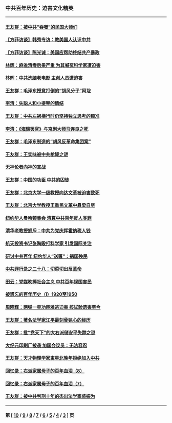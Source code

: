 ### 中共百年历史：迫害文化精英
---
#### [王友群：被中共“吞噬”的民国大师们](../../pages/nf1176111/n13942620.md?03310430) 
#### [【方菲访谈】韩秀专访：教美国人认识中共](../../pages/nf1176111/n13821310.md?03310430) 
#### [【方菲访谈】陈光诚：美国应帮助终结共产暴政](../../pages/nf1176111/n13759521.md?03310430) 
#### [林辉：麻雀清零后果严重 为其喊冤科学家遭迫害](../../pages/nf1176111/n13746900.md?03310430) 
#### [林辉：中共洗脑老电影 主创人员遭迫害](../../pages/nf1176111/n13699437.md?03310430) 
#### [王友群：毛泽东授意打倒的“胡风分子”阿垅](../../pages/nf1176111/n13592541.md?03310430) 
#### [李清：失聪人和小提琴的情结](../../pages/nf1176111/n13459280.md?03310430) 
#### [王友群：中共左祸横行时仍坚持独立思考的顾准](../../pages/nf1176111/n13444722.md?03310430) 
#### [李清：《海瑞罢官》与京剧大师马连良之死](../../pages/nf1176111/n13412316.md?03310430) 
#### [王友群：毛泽东制造的“胡风反革命集团案”](../../pages/nf1176111/n13324909.md?03310430) 
#### [王友群：王实味被中共枪毙之谜](../../pages/nf1176111/n13307502.md?03310430) 
#### [无神论者向神的宣战](../../pages/nf1176111/n13281535.md?03310430) 
#### [王友群：中国的功臣 中共的囚徒](../../pages/nf1176111/n13291790.md?03310430) 
#### [王友群：北京大学一级教授向达文革被迫害致死](../../pages/nf1176111/n13150966.md?03310430) 
#### [王友群：北京大学教授王重民文革中悬梁自尽](../../pages/nf1176111/n13084645.md?03310430) 
#### [纽约华人曼哈顿集会 清算中共百年反人类罪](../../pages/nf1176111/n13084157.md?03310430) 
#### [清华老教授怒斥：中共为党庆挥霍纳税人钱](../../pages/nf1176111/n13071430.md?03310430) 
#### [航天投资书记张陶殴打科学家 引发国际关注](../../pages/nf1176111/n13069132.md?03310430) 
#### [研讨中共百年 纽约华人“送匾”：祸国殃民](../../pages/nf1176111/n13057367.md?03310430) 
#### [中共罪行录之二十八：切菜切出反革命](../../pages/nf1176111/n13030600.md?03310430) 
#### [田云：党媒吹捧社会主义 中共百年误国害民](../../pages/nf1176111/n13006682.md?03310430) 
#### [被遗忘的百年历史（I）1920至1950](../../pages/nf1176111/n12986411.md?03310430) 
#### [周晓辉：两弹一星功臣难逃迫害 核试验遗害至今](../../pages/nf1176111/n12974997.md?03310430) 
#### [王友群：著名法学家江平最刻骨铭心的经历](../../pages/nf1176111/n12970787.md?03310430) 
#### [王友群：批“党天下”的大右派储安平失踪之谜](../../pages/nf1176111/n12954229.md?03310430) 
#### [大纪元印刷厂被袭 加国会议员：无法容忍](../../pages/nf1176111/n12883028.md?03310430) 
#### [王友群：天才物理学家束星北晚年拒绝加入中共](../../pages/nf1176111/n12792913.md?03310430) 
#### [回忆录：右派家属母子的百年血泪（8）](../../pages/nf1176111/n12706196.md?03310430) 
#### [回忆录：右派家属母子的百年血泪（7）](../../pages/nf1176111/n12706191.md?03310430) 
#### [王友群：被中共判刑十年的杰出法学家盛振为](../../pages/nf1176111/n12706141.md?03310430) 

---
#### 第 [ [10](./10.md?03310430) / [9](./9.md?03310430) / [8](./8.md?03310430) / [7](./7.md?03310430) / [6](./6.md?03310430) / [5](./5.md?03310430) / [4](./4.md?03310430) / [3](./3.md?03310430) ] 页

